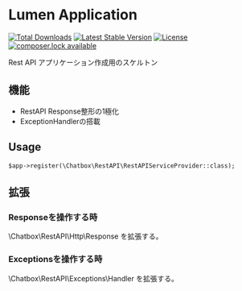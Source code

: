 # Lumen Application


[![Total Downloads](https://poser.pugx.org/chatbox-inc/lumen-restapi/downloads)](https://packagist.org/packages/chatbox-inc/lumen-restapi)
[![Latest Stable Version](https://poser.pugx.org/chatbox-inc/lumen-restapi/version)](https://packagist.org/packages/chatbox-inc/lumen-restapi)
[![License](https://poser.pugx.org/chatbox-inc/lumen-restapi/license)](https://packagist.org/packages/chatbox-inc/lumen-restapi)
[![composer.lock available](https://poser.pugx.org/chatbox-inc/lumen-restapi/composerlock)](https://packagist.org/packages/chatbox-inc/lumen-restapi)


Rest API アプリケーション作成用のスケルトン

## 機能

- RestAPI Response整形の1極化
- ExceptionHandlerの搭載

## Usage

````
$app->register(\Chatbox\RestAPI\RestAPIServiceProvider::class);
````

## 拡張

### Responseを操作する時

\Chatbox\RestAPI\Http\Response を拡張する。

### Exceptionsを操作する時

\Chatbox\RestAPI\Exceptions\Handler を拡張する。